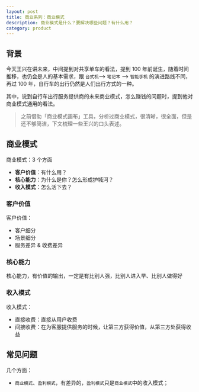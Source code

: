 ```yaml
---
layout: post
title: 商业系列：商业模式
description: 商业模式是什么？要解决哪些问题？有什么用？
category: product 
---
```


## 背景

今天王兴在讲未来，中间提到对共享单车的看法，提到 100 年前诞生，随着时间推移，也仍会是人的基本需求，跟 `台式机`--> `笔记本` --> `智能手机` 的演进路线不同，再过 100 年，自行车的出行仍然是人们出行方式的一种。

其中，说到自行车出行服务提供商的未来商业模式，怎么赚钱的问题时，提到他对商业模式通用的看法。

> 之前借助「商业模式画布」工具，分析过商业模式，很清晰，很全面，但是还不够简洁，下文梳理一些王兴的口头表述。

## 商业模式


商业模式：3 个方面

- **客户价值**：有什么用？
- **核心能力**：为什么是你？怎么形成护城河？
- **收入模式**：怎么活下去？


### 客户价值

客户价值：

- 客户细分
- 场景细分
- 服务差异 & 收费差异

### 核心能力

核心能力，有价值的输出，一定是有比别人强，比别人进入早、比别人做得好


### 收入模式

收入模式：

- 直接收费：直接从用户收费
- 间接收费：在为客服提供服务的时候，让第三方获得价值，从第三方处获得收益

## 常见问题

几个方面：

* `商业模式`、`盈利模式`，有差异的，`盈利模式`只是`商业模式`中的收入模式；







[NingG]:    http://ningg.github.com  "NingG"

